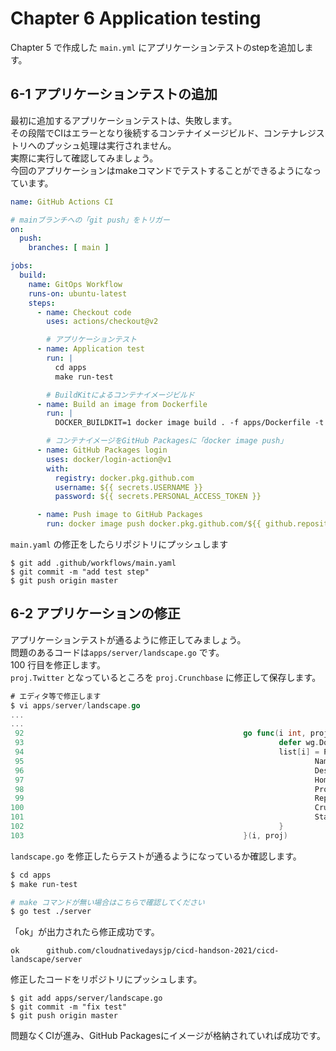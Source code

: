# Chapter 6 Application testing

Chapter 5 で作成した `main.yml` にアプリケーションテストのstepを追加します。

## 6-1 アプリケーションテストの追加

最初に追加するアプリケーションテストは、失敗します。  
その段階でCIはエラーとなり後続するコンテナイメージビルド、コンテナレジストリへのプッシュ処理は実行されません。  
実際に実行して確認してみましょう。  
今回のアプリケーションはmakeコマンドでテストすることができるようになっています。  

```yaml
name: GitHub Actions CI

# mainブランチへの「git push」をトリガー
on:
  push:
    branches: [ main ]

jobs:
  build:
    name: GitOps Workflow
    runs-on: ubuntu-latest
    steps:
      - name: Checkout code
        uses: actions/checkout@v2

        # アプリケーションテスト
      - name: Application test
        run: |
          cd apps
          make run-test

        # BuildKitによるコンテナイメージビルド
      - name: Build an image from Dockerfile
        run: |
          DOCKER_BUILDKIT=1 docker image build . -f apps/Dockerfile -t docker.pkg.github.com/${{ github.repository }}/go-image:${{ github.run_number }}

        # コンテナイメージをGitHub Packagesに「docker image push」
      - name: GitHub Packages login
        uses: docker/login-action@v1
        with:
          registry: docker.pkg.github.com
          username: ${{ secrets.USERNAME }}
          password: ${{ secrets.PERSONAL_ACCESS_TOKEN }}

      - name: Push image to GitHub Packages
        run: docker image push docker.pkg.github.com/${{ github.repository }}/gitops-go-app:${{ github.run_number }}
```

`main.yaml` の修正をしたらリポジトリにプッシュします

```git
$ git add .github/workflows/main.yaml
$ git commit -m "add test step"
$ git push origin master
```

## 6-2 アプリケーションの修正

アプリケーションテストが通るように修正してみましょう。  
問題のあるコードは`apps/server/landscape.go` です。  
100 行目を修正します。  
`proj.Twitter` となっているところを `proj.Crunchbase` に修正して保存します。

```go
# エディタ等で修正します
$ vi apps/server/landscape.go
...
...
 92                                                 go func(i int, proj SubItem) {
 93                                                         defer wg.Done()
 94                                                         list[i] = Project{
 95                                                                 Name:        proj.Name,
 96                                                                 Description: proj.Description,
 97                                                                 HomepageUrl: proj.HomepageUrl,
 98                                                                 Project:     getProject(proj.Project, proj.Crunchbase, ml),
 99                                                                 RepoUrl:     proj.RepoUrl,
100                                                                 Crunchbase:  proj.Crunchbase, #ここを直す
101                                                                 StarCount:   getStarCount(proj.RepoUrl),
102                                                         }
103                                                 }(i, proj)
```

`landscape.go` を修正したらテストが通るようになっているか確認します。

```bash
$ cd apps
$ make run-test

# make コマンドが無い場合はこちらで確認してください
$ go test ./server
```

「ok」が出力されたら修正成功です。

```
ok  	github.com/cloudnativedaysjp/cicd-handson-2021/cicd-landscape/server
```

修正したコードをリポジトリにプッシュします。

```git
$ git add apps/server/landscape.go
$ git commit -m "fix test"
$ git push origin master
```

問題なくCIが進み、GitHub Packagesにイメージが格納されていれば成功です。
